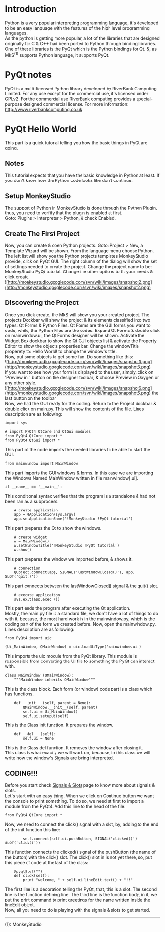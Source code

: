 # Introduction #

Python is a very popular interpreting programming language, it's developed to be an easy language with the features of the high level programming languages.<br />
As the python is getting more popular, a lot of the libraries that are designed originally for C & C++ had been ported to Python through binding libraries. One of these libraries is the PyQt which is the Python bindings for Qt. &, as MkS<sup>(1)</sup> supports Python language, it supports PyQt.

# PyQt notes #
PyQt is a multi-licensed Python library developed by RiverBank Computing Limited. For any use except for the commercial use, it's licensed under GPLv2. For the commercial use RiverBank computing provides a special-purpose designed commercial license.
For more information: http://www.riverbankcomputing.co.uk

# PyQt Hello World #
This part is a quick tutorial telling you how the basic things in PyQt are going.

## Notes ##
This tutorial expects that you have the basic knowledge in Python at least. If you don't know how the Python code looks like don't continue.

## Setup MonkeyStudio ##
The support of Python in MonkeyStudio is done through the [Python Plugin](pythonPlugin.md), thus, you need to verfify that the plugin is enabled at first.<br />
Goto: Plugins > Interpreter > Python, & check Enabled.

## Create The First Project ##
Now, you can create & open Python projects. Goto: Project > New, a Template Wizard will be shown. From the language menu choose Python. The left list will show you the Python projects templates MonkeyStudio provide, click on PyQt GUI. The right column of the dialog will show the set of settings needed to create the project. Change the project name to be: MonkeyStudio PyQt tutorial. Change the other options to fit your needs & click create.<br />
![http://monkeystudio.googlecode.com/svn/wiki/images/snapshot2.png](http://monkeystudio.googlecode.com/svn/wiki/images/snapshot2.png)

## Discovering the Project ##
Once you click create, the MkS will show you your created project. The projects Dockbar will show the project & its elements classified into two types: Qt Forms & Python Files. Qt Forms are the GUI forms you want to code, while, the Python Files are the codes. Expand Qt Forms & double click on mainwindow.ui, the Qt Forms designer will be shown. Activate the Widget Box dockbar to show the Qt GUI objects list & activate the Property Editor to show the objects properties bar. Change the windowTitle properety to: Hello World! to change the window's title.<br />
Now, put some objects to get some fun. Do something like this:<br />
![http://monkeystudio.googlecode.com/svn/wiki/images/snapshot3.png](http://monkeystudio.googlecode.com/svn/wiki/images/snapshot3.png)<br />
If you want to see how your form is displayed to the user, simply, click on 'Preview in..' button on the designer toolbar, & choose Preview in Oxygen or any other style.<br />
![http://monkeystudio.googlecode.com/svn/wiki/images/snapshot6.png](http://monkeystudio.googlecode.com/svn/wiki/images/snapshot6.png) the last button on the toolbar<br />
Now, we had the GUI ready for the coding. Return to the Project dockbar & double click on main.py. This will show the contents of the file. Lines description are as following:<br />
```
import sys

# import PyQt4 QtCore and QtGui modules
from PyQt4.QtCore import *
from PyQt4.QtGui import *
```
This part of the code imports the needed libraries to be able to start the GUI.

```
from mainwindow import MainWindow
```
This part imports the GUI windows & forms. In this case we are importing the Windows Named MainWindow written in file mainwindow[.ui].

```
if __name__ == '__main__':
```
This conditional syntax verifies that the program is a standalone & had not been ran as a subprocess.

```
    # create application
    app = QApplication(sys.argv)
    app.setApplicationName('!MonkeyStudio !PyQt tutorial')
```
This part prepares the Qt to show the windows.

```
    # create widget
    w = MainWindow()
    w.setWindowTitle('!MonkeyStudio !PyQt tutorial')
    w.show()
```
This part prepares the window we imported before, & shows it.

```
    # connection
    QObject.connect(app, SIGNAL('lastWindowClosed()'), app, SLOT('quit()'))
```
This part connects between the lastWindowClosed() signal & the quit() slot.

```
    # execute application
    sys.exit(app.exec_())
```
This part ends the program after executing the Qt application.<br />
Mostly, the main.py file is a standard file, we don't have a lot of things to do with it, because, the most hard work is in the mainwindow.py, which is the coding part of the form we created before. Now, open the mainwindow.py. Lines description are as following:<br />

```
from PyQt4 import uic

(Ui_MainWindow, QMainWindow) = uic.loadUiType('mainwindow.ui')
```
This imports the uic module from the PyQt library. This module is responsible from converting the UI file to something the PyQt can interact with.

```
class MainWindow (QMainWindow):
    """MainWindow inherits QMainWindow"""
```
This is the class block. Each form (or window) code part is a class which has functions.

```
    def __init__ (self, parent = None):
        QMainWindow.__init__(self, parent)
        self.ui = Ui_MainWindow()
        self.ui.setupUi(self)
```
This is the Class init function. It prepares the window.

```
    def __del__ (self):
        self.ui = None
```
This is the Class del function. It removes the window after closing it.<br />
This class is what exactly we will work on, because, in this class we will write how the window's Signals are being interpreted.

## CODING!!! ##
Before you start check [Signals & Slots](http://doc.trolltech.com/4.6/signalsandslots.html) page to know more about signals & slots.<br />
Let's start with an easy thing. When we click on Continue button we want the console to print something. To do so, we need at first to import a module from the PyQt4. Add this line to the head of the file:
```
from PyQt4.QtCore import *
```
Now, we need to connect the click() signal with a slot, by, adding to the end of the init function this line:
```
        self.connect(self.ui.pushButton, SIGNAL('clicked()'), SLOT('click()'))
```
This function connects the clicked() signal of the pushButton (the name of the button) with the click() slot. The click() slot in is not yet there, so, put this piece of code at the last of the class:
```
    @pyqtSlot("")
    def click(self):
        print "welcome, " + self.ui.lineEdit.text() + "!!"
```
The first line is a decoration telling the PyQt, that, this is a slot. The second line is the function defining line. The third line is the function body, in it, we put the print command to print greetings for the name written inside the lineEdit object.<br />
Now, all you need to do is playing with the signals & slots to get started.


---

(1): MonkeyStudio
